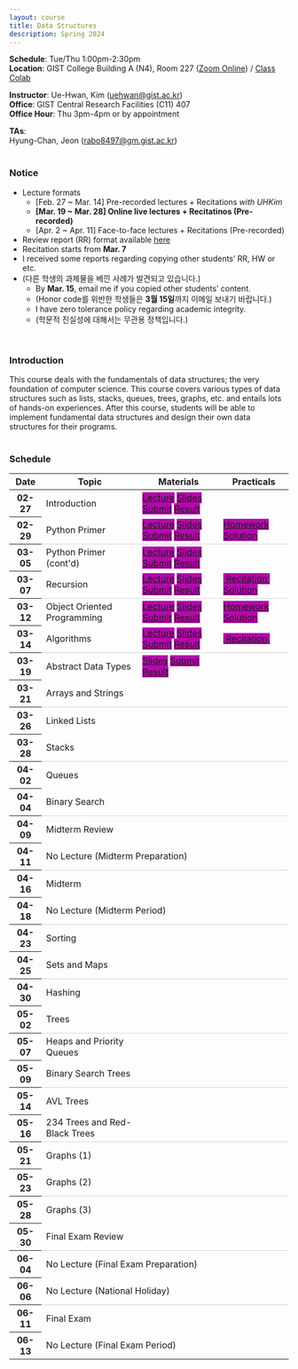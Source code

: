 ```yaml
---
layout: course
title: Data Structures
description: Spring 2024
---
```


**Schedule**: Tue/Thu 1:00pm-2:30pm<br/>
**Location**: GIST College Building A (N4), Room 227 ([Zoom Online](https://us06web.zoom.us/j/87925937140?pwd=Qm1XTmU4MENybXVEeWJ5eVh2Z0dKdz09)) / [Class Colab](https://colab.research.google.com/drive/121f0BPgTaO3Nk_ImwHtcqgpU6ZInXLdv?usp=sharing)<br/>


**Instructor**: Ue-Hwan, Kim (uehwan@gist.ac.kr)<br/>
**Office**: GIST Central Research Facilities (C11) 407<br/>
**Office Hour**: Thu 3pm-4pm or by appointment

**TAs**:<br/>
Hyung-Chan, Jeon (rabo8497@gm.gist.ac.kr)<br/>
<br/>

### Notice
- Lecture formats
  - [Feb. 27 ~ Mar. 14] Pre-recorded lectures + Recitations *with UHKim*
  - **[Mar. 19 ~ Mar. 28] Online live lectures + Recitatinos (Pre-recorded)**
  - [Apr. 2 ~ Apr. 11] Face-to-face lectures + Recitations (Pre-recorded)
- Review report (RR) format available [here](https://docs.google.com/document/d/1iyHUFjtQCoM6bj0vhg6PyvUN8eVsiZBmKXKEiK5E26E/edit?usp=sharing)
- Recitation starts from **Mar. 7**
- I received some reports regarding copying other students’ RR, HW or etc.
- (다른 학생의 과제물을 베낀 사례가 발견되고 있습니다.)
  - By **Mar. 15**, email me if you copied other students’ content.
  - (Honor code를 위반한 학생들은 **3월 15일**까지 이메일 보내기 바랍니다.)
  - I have zero tolerance policy regarding academic integrity.
  - (학문적 진실성에 대해서는 무관용 정책입니다.)


<br/>

### Introduction
This course deals with the fundamentals of data structures; the very foundation of computer science. This course covers various types of data structures such as lists, stacks, queues, trees, graphs, etc. and entails lots of hands-on experiences. After this course, students will be able to implement fundamental data structures and design their own data structures for their programs.
<br/>
<br/>

### Schedule
<div class="table-responsive">
<table class="table table-hover table-sm text-center">
  <thead>
    <tr>
      <th class="col-sm-1" scope="col">Date</th>
      <th class="col-sm-3" scope="col">Topic</th>
      <th class="col-sm-3" scope="col">Materials</th>
      <th class="col-sm-2" scope="col">Practicals</th>
    </tr>
  </thead>
  <tbody>
    <tr>
      <th scope="row">02-27</th>
      <td>Introduction</td>
      <td>
        <a href="https://youtu.be/WEvHeX9RYIE" target="_blank" class="badge badge-pill" style="background-color:#B509AC;">Lecture</a>
        <a href="https://docs.google.com/presentation/d/1_nuOhfVCSSdcMS-wBWcivS-SGECf1JKBZx-xbSnM0ns/edit?usp=sharing" target="_blank" class="badge badge-pill" style="background-color:#B509AC;">Slides</a>
        <a href="https://forms.gle/x6k5qr6EybNCfLpN7" target="_blank" class="badge badge-pill" style="background-color:#B509AC;">Submit</a>
        <a href="https://docs.google.com/spreadsheets/d/1cwyuM-A4gXHrqX5LCOwdB2tZonGZp6V_jMs1-qvGxpk/edit?usp=sharing" target="_blank" class="badge badge-pill" style="background-color:#B509AC;">Result</a>
      </td>
      <td><!--a href="#" class="badge badge-pill" style="background-color:#B509AC;">Homework</a--></td>
    </tr>
    <tr style="border-bottom: 1.5px solid lightgrey;">
      <th scope="row">02-29</th>
      <td>Python Primer</td>
      <td>
        <a href="https://colab.research.google.com/drive/1i_Pc2gbcr5StrmasWcKa7nk3iwTyORJY?usp=sharing" target="_blank" class="badge badge-pill" style="background-color:#B509AC;">Lecture</a>
        <a href="https://docs.google.com/presentation/d/1m5CjvaxMdUnMHOeGV-EDElHa53rRjWhWPaLdsjkrEwY/edit?usp=sharing" target="_blank" class="badge badge-pill" style="background-color:#B509AC;">Slides</a>
        <a href="https://forms.gle/aVG6fR1KC7ziMGMK9" target="_blank" class="badge badge-pill" style="background-color:#B509AC;">Submit</a>
        <a href="https://docs.google.com/spreadsheets/d/1kGB6VF280JgjRIwTRDrK2Vv5SOvliPDVjmr0ekzBo28/edit?usp=sharing" target="_blank" class="badge badge-pill" style="background-color:#B509AC;">Result</a>
      </td>
      <td>
        <a href="https://colab.research.google.com/drive/1gRNMsgBKA2hXzE6bEDwtpcdjbgxCc6t1?usp=sharing" target="_blank" class="badge badge-pill" style="background-color:#B509AC;">Homework</a>
        <a href="https://colab.research.google.com/drive/14E6a0ISlWEmugaJu3xXMzSLItfBBgB-B?usp=sharing" target="_blank" class="badge badge-pill" style="background-color:#B509AC;">Solution</a>
      </td>
    </tr>
    <tr>
      <th scope="row">03-05</th>
      <td>Python Primer (cont'd)</td>
      <td>
        <a href="https://colab.research.google.com/drive/1jsZay2t2I75ARD5aOLHpg1yPAJmIKl-o?usp=sharing" target="_blank" class="badge badge-pill" style="background-color:#B509AC;">Lecture</a>
        <a href="https://docs.google.com/presentation/d/1qb9NbYH4cQoKhvGvUg39nhaw-tiNghu-19RNDlmEgKw/edit?usp=sharing" target="_blank" class="badge badge-pill" style="background-color:#B509AC;">Slides</a>
        <a href="https://forms.gle/TA4zCoizj97Y81ir9" target="_blank" class="badge badge-pill" style="background-color:#B509AC;">Submit</a>
        <a href="https://docs.google.com/spreadsheets/d/1h_Ev43e3KYJF4I9NRd-pQW2j6DHtZcExfaEFzFOeqho/edit?usp=sharing" target="_blank" class="badge badge-pill" style="background-color:#B509AC;">Result</a>
      </td>
      <td>
        <!--a href="https://colab.research.google.com/drive/1HUBCWa1AEXA-ZaQUIvjSUFUmokA29UjB?usp=sharing" target="_blank" class="badge badge-pill" style="background-color:#B509AC;">&nbsp;Recitation&nbsp;</a-->
        <!--a href="https://colab.research.google.com/drive/1mbe1BJQ3Q5cI8HNZITG5uRA4AboxEJL-?usp=sharing" target="_blank" class="badge badge-pill" style="background-color:#B509AC;">Solution</a-->
      </td>
    </tr>
    <tr style="border-bottom: 1.5px solid lightgrey;">
      <th scope="row">03-07</th>
      <td>Recursion</td>
      <td>
        <a href="https://colab.research.google.com/drive/1daLwVGbcNsQ5fWgiCTv_6VFZ8Rwf5HIC?usp=sharing" target="_blank" class="badge badge-pill" style="background-color:#B509AC;">Lecture</a>
        <a href="https://docs.google.com/presentation/d/1qwWXB62idf3332JFdYpbSoRAb8rkhKBZmkOKQDqmatM/edit?usp=sharing" target="_blank" class="badge badge-pill" style="background-color:#B509AC;">Slides</a>
        <a href="https://forms.gle/ba77gw95g3cijrrp7" target="_blank" class="badge badge-pill" style="background-color:#B509AC;">Submit</a>
        <a href="https://docs.google.com/spreadsheets/d/1l3gM9kwNFeTR06v6X3plV5yLngApekqeWd5mPwNWXug/edit?usp=sharing" target="_blank" class="badge badge-pill" style="background-color:#B509AC;">Result</a>
      </td>
      <td>
        <a href="https://colab.research.google.com/drive/1HUBCWa1AEXA-ZaQUIvjSUFUmokA29UjB?usp=sharing" target="_blank" class="badge badge-pill" style="background-color:#B509AC;">&nbsp;Recitation&nbsp;</a>
        <a href="https://colab.research.google.com/drive/1mbe1BJQ3Q5cI8HNZITG5uRA4AboxEJL-?usp=sharing" target="_blank" class="badge badge-pill" style="background-color:#B509AC;">Solution</a>
      </td>
    </tr>
    <tr>
      <th scope="row">03-12</th>
      <td>Object Oriented Programming</td>
      <td>
        <a href="https://colab.research.google.com/drive/1fmV4YlZ4KGghFOI6c9PYyIrY89xNecBZ?usp=sharing" target="_blank" class="badge badge-pill" style="background-color:#B509AC;">Lecture</a>
        <a href="https://docs.google.com/presentation/d/13xe0XM2ijugFhMBGam6XJqpR-qC1UpVZp2pxYS3MAG4/edit?usp=sharing" target="_blank" class="badge badge-pill" style="background-color:#B509AC;">Slides</a>
        <a href="https://forms.gle/1H3YZCuVTbqxCvj18" target="_blank" class="badge badge-pill" style="background-color:#B509AC;">Submit</a>
        <a href="https://docs.google.com/spreadsheets/d/1teCGRcdEYjR8kzkuhRG3rLSCGLv0R2bE7WsGXNeBp90/edit?usp=sharing" target="_blank" class="badge badge-pill" style="background-color:#B509AC;">Result</a>
      </td>
      <td>
        <a href="https://colab.research.google.com/drive/1YDG9BP5Qnqocgjs4AQu_iY__f2KPVloe?usp=sharing" target="_blank" class="badge badge-pill" style="background-color:#B509AC;">Homework</a>
        <a href="https://colab.research.google.com/drive/1RGeAqdTJMDgsGlOxbDZX6eI-pY7iKJbJ?usp=sharing" target="_blank" class="badge badge-pill" style="background-color:#B509AC;">Solution</a>
      </td>
    </tr>
    <tr style="border-bottom: 1.5px solid lightgrey;">
      <th scope="row">03-14</th>
      <td>Algorithms</td>
      <td>
        <a href="https://colab.research.google.com/drive/1L7hTt5Q6J8wJ_uPQcEizI7ZeS9SsAxei?usp=sharing" target="_blank" class="badge badge-pill" style="background-color:#B509AC;">Lecture</a>
        <a href="https://docs.google.com/presentation/d/195jGjbkrAM2--ZzvgeM7QMLu8pGMDXWuda0G_3lHLCQ/edit?usp=sharing" target="_blank" class="badge badge-pill" style="background-color:#B509AC;">Slides</a>
        <a href="https://forms.gle/GxYimC15FXZo8QLR9" target="_blank" class="badge badge-pill" style="background-color:#B509AC;">Submit</a>
        <a href="https://docs.google.com/spreadsheets/d/1qMjkF6DUUyV79jSDD7aO1ud0nPg8tSii04RfAB9SRJk/edit?usp=sharing" target="_blank" class="badge badge-pill" style="background-color:#B509AC;">Result</a>
      </td>
      <td>
        <a href="https://colab.research.google.com/drive/1yRGgWWcY9Utq8t3-ibMwQASl3ypHN01e?usp=sharing" target="_blank" class="badge badge-pill" style="background-color:#B509AC;">&nbsp;Recitation&nbsp;</a>
        <!--a href="https://colab.research.google.com/drive/1RGeAqdTJMDgsGlOxbDZX6eI-pY7iKJbJ?usp=sharing" target="_blank" class="badge badge-pill" style="background-color:#B509AC;">Solution</a-->
      </td>
    </tr>
    <tr>
      <th scope="row">03-19</th>
      <td>Abstract Data Types</td>
      <td>
        <!--a href="https://youtu.be/J43zeCl9VkQ" target="_blank" class="badge badge-pill" style="background-color:#B509AC;">Recording</a-->
        <a href="https://docs.google.com/presentation/d/1ybR2b2pv6jt8tCTz86Jx0hqytQ9YU8lquXWTqhVljpM/edit?usp=sharing" target="_blank" class="badge badge-pill" style="background-color:#B509AC;">Slides</a>
        <a href="https://forms.gle/1tn7Lg9sHiTx2iv9A" target="_blank" class="badge badge-pill" style="background-color:#B509AC;">Submit</a>
        <a href="https://docs.google.com/spreadsheets/d/1E2rsYp7MGXqdFV1eqWxe7uGEQD_Q-KC0qKUODQjV-gc/edit?usp=sharing" target="_blank" class="badge badge-pill" style="background-color:#B509AC;">Result</a>
      </td>
      <td>
        <!--a href="https://colab.research.google.com/drive/1HmPEEKm4Cd4CS4bFUpQaMYfFxouNqBpa?usp=sharing" target="_blank" class="badge badge-pill" style="background-color:#B509AC;">&nbsp;Recitation&nbsp;</a-->
        <!--a href="https://colab.research.google.com/drive/1-PUaANRTP5vEB2e50aBowecu5-JqzmLL?usp=sharing" target="_blank" class="badge badge-pill" style="background-color:#B509AC;">Solution</a-->
      </td>
    </tr>
    <tr style="border-bottom: 1.5px solid lightgrey;">
      <th scope="row">03-21</th>
      <td>Arrays and Strings</td>
      <td>
        <!--a href="https://youtu.be/9Gg5u6AglwM" target="_blank" class="badge badge-pill" style="background-color:#B509AC;">Recording</a-->
        <!--a href="https://docs.google.com/presentation/d/16-_ld_NE6VhPBf4CSTwG8lpVhsoOTQYw4KnHm47zulE/edit?usp=sharing" target="_blank" class="badge badge-pill" style="background-color:#B509AC;">Slides</a-->
        <!--a href="https://colab.research.google.com/drive/1gnqer0Qm_TveOGs1EHOqjhRqyx3XHe1t?usp=sharing" target="_blank" class="badge badge-pill" style="background-color:#B509AC;">Codes</a-->
      </td>
      <td>
        <!--a href="https://colab.research.google.com/drive/1W6D09XtLgnvYBBdnWMkye2CDw8jJ-n1S?usp=sharing" target="_blank" class="badge badge-pill" style="background-color:#B509AC;">Homework</a-->
        <!--a href="https://colab.research.google.com/drive/1EasIwcNPzGu9oN83XkbfhN8v5hw-ocFY?usp=sharing" target="_blank" class="badge badge-pill" style="background-color:#B509AC;">Solution</a-->
      </td>
    </tr>
    <tr>
      <th scope="row">03-26</th>
      <td>Linked Lists</td>
      <td>
        <!--a href="https://youtu.be/nw_5dHG0QgE" target="_blank" class="badge badge-pill" style="background-color:#B509AC;">Recording</a-->
        <!--a href="https://docs.google.com/presentation/d/1qku5m_T1eoJQ4x6_FJDQ4k2KzvN_XCR0_ekB9Ufwckk/edit?usp=sharing" target="_blank" class="badge badge-pill" style="background-color:#B509AC;">Slides</a-->
        <!--a href="https://colab.research.google.com/drive/1lOEY_pKF5nVgvYWlaXUa6CC0Qoolhvfj?usp=sharing" target="_blank" class="badge badge-pill" style="background-color:#B509AC;">Codes</a-->
      </td>
      <td>
        <!--a href="https://colab.research.google.com/drive/1ztWgWJ2q_YMWysph0Guasd5sR-cJjDyg?usp=sharing" target="_blank" class="badge badge-pill" style="background-color:#B509AC;">&nbsp;Recitation&nbsp;</a-->
        <!--a href="https://colab.research.google.com/drive/1n_6qA98QGnmcR4xlORT-uSkuM4yKoADo?usp=sharing" target="_blank" class="badge badge-pill" style="background-color:#B509AC;">Solution</a-->
      </td>
    </tr>
    <tr style="border-bottom: 1.5px solid lightgrey;">
      <th scope="row">03-28</th>
      <td>Stacks</td>
      <td>
        <!--a href="https://youtu.be/9QuSBWsRtBw" target="_blank" class="badge badge-pill" style="background-color:#B509AC;">Recording</a-->
        <!--a href="https://docs.google.com/presentation/d/1rQczqk533EjGxJBMWhPtT93zl_5btLMaVX1QRi7S4L4/edit?usp=sharing" target="_blank" class="badge badge-pill" style="background-color:#B509AC;">Slides</a-->
        <!--a href="https://colab.research.google.com/drive/1zpBksn5jc3wQuK6e-aoqU9MPkSFmaXDB?usp=sharing" target="_blank" class="badge badge-pill" style="background-color:#B509AC;">Codes</a-->
      </td>
      <td>
        <!--a href="https://colab.research.google.com/drive/1Z0_2u5ix1J7s86kH26wJuhDkkcwIw6ed?usp=sharing" target="_blank" class="badge badge-pill" style="background-color:#B509AC;">Homework</a-->
        <!--a href="https://colab.research.google.com/drive/1XIsNG2av85ooGmvPjWSx_XTkkoqKYxcv?usp=sharing" target="_blank" class="badge badge-pill" style="background-color:#B509AC;">Solution</a-->
      </td>
    </tr>
    <tr>
      <th scope="row">04-02</th>
      <td>Queues</td>
      <td>
        <!--a href="https://youtu.be/Jegu5U9qyGo" target="_blank" class="badge badge-pill" style="background-color:#B509AC;">Recording</a-->
        <!--a href="https://docs.google.com/presentation/d/1P1TKmDla9YPMtvYyJo8nLyUtINL-OxqMJTgwJhWFbDM/edit?usp=sharing" target="_blank" class="badge badge-pill" style="background-color:#B509AC;">Slides</a-->
        <!--a href="https://colab.research.google.com/drive/15mWwXDoii1U__PqkeB9BNezL65b3G-m_?usp=sharing" target="_blank" class="badge badge-pill" style="background-color:#B509AC;">Codes</a-->
      </td>
      <td>
        <!--a href="https://colab.research.google.com/drive/1oC9gg6MycvRkNesYV13TWy54olK-zxZL?usp=sharing" target="_blank" class="badge badge-pill" style="background-color:#B509AC;">&nbsp;Recitation&nbsp;</a-->
        <!--a href="https://colab.research.google.com/drive/1Zhuhc_VwU0VqXOEYVWSP2XcHj1XJLKG6?usp=sharing" target="_blank" class="badge badge-pill" style="background-color:#B509AC;">Solution</a-->
      </td>
    </tr>
    <tr style="border-bottom: 1.5px solid lightgrey;">
      <th scope="row">04-04</th>
      <td>Binary Search</td>
      <td>
        <!--a href="https://youtu.be/-b3ZbLb4G5w" target="_blank" class="badge badge-pill" style="background-color:#B509AC;">Recording</a-->
        <!--a href="https://docs.google.com/presentation/d/1hYfPdLtV2iYj5-vElHoCST13NQB950T6cnU8b7Cftsg/edit?usp=sharing" target="_blank" class="badge badge-pill" style="background-color:#B509AC;">Slides</a-->
        <!--a href="https://colab.research.google.com/drive/124w8qUn9aBRAGFzn-AW9MSEMrMrUugyd?usp=sharing" target="_blank" class="badge badge-pill" style="background-color:#B509AC;">Codes</a-->
      </td>
      <td>
        <!--a href="https://colab.research.google.com/drive/1rWj_XlAvtdDJY9xzwBg_fg5jWoU84a8D?usp=sharing" target="_blank" class="badge badge-pill" style="background-color:#B509AC;">Homework</a-->
        <!--a href="https://colab.research.google.com/drive/1lGUQxlTXZXzKCMBaO1h-q-o0MZZOTW8E?usp=sharing" target="_blank" class="badge badge-pill" style="background-color:#B509AC;">Solution</a-->
      </td>
    </tr>
    <tr>
      <th scope="row">04-09</th>
      <td>Midterm Review</td>
      <td>
        <!--a href="https://youtu.be/QPC_bKcSKGI" target="_blank" class="badge badge-pill" style="background-color:#B509AC;">Recording</a-->
        <!--a href="https://docs.google.com/presentation/d/1qwWXB62idf3332JFdYpbSoRAb8rkhKBZmkOKQDqmatM/edit?usp=sharing" target="_blank" class="badge badge-pill" style="background-color:#B509AC;">Slides</a-->
        <!--a href="https://colab.research.google.com/drive/1S9OYcv8v-KU1w1RI_t7fEb78EGjrQ3Aw?usp=sharing" target="_blank" class="badge badge-pill" style="background-color:#B509AC;">Codes</a-->
      </td>
      <td>
        <!--a href="https://colab.research.google.com/drive/1EWgehJOLL39LZ4jvw-3CBrsUkaNe_CoF?usp=sharing" target="_blank" class="badge badge-pill" style="background-color:#B509AC;">&nbsp;Recitation&nbsp;</a-->
        <!--a href="https://colab.research.google.com/drive/1gLm-b9f9e-fgs5ZGdvwYT548pMlzYf9v?usp=sharing" target="_blank" class="badge badge-pill" style="background-color:#B509AC;">Solution</a-->
      </td>
    </tr>
    <tr style="border-bottom: 1.5px solid lightgrey;">
      <th scope="row">04-11</th>
      <td colspan="3">No Lecture (Midterm Preparation)</td>
    </tr>
    <tr>
      <th scope="row">04-16</th>
      <td>Midterm</td>
      <td>
        <!--a href="https://docs.google.com/document/d/1bL6LElLDIAkJif0LvUhhhjKyIWiwdheSQq36soruJr8/edit?usp=sharing" target="_blank" class="badge badge-pill" style="background-color:#B509AC;">Solution</a-->
        <!--a href="" target="_blank" class="badge badge-pill" style="background-color:#B509AC;">Result</a-->
        <!--a href="" target="_blank" class="badge badge-pill" style="background-color:#B509AC;">Claim</a-->
      </td>
      <td>
        <!--a href="https://colab.research.google.com/drive/1gRNMsgBKA2hXzE6bEDwtpcdjbgxCc6t1?usp=sharing" target="_blank" class="badge badge-pill" style="background-color:#B509AC;">Homework</a-->
        <!--a href="https://colab.research.google.com/drive/1gRNMsgBKA2hXzE6bEDwtpcdjbgxCc6t1?usp=sharing" target="_blank" class="badge badge-pill" style="background-color:#B509AC;">Solution</a-->
      </td>
    </tr>
    <tr style="border-bottom: 1.5px solid lightgrey;">
      <th scope="row">04-18</th>
      <td colspan="3">No Lecture (Midterm Period)</td>
    </tr>
    <tr>
      <th scope="row">04-23</th>
      <td>Sorting</td>
      <td>
        <!--a href="https://colab.research.google.com/drive/1JU0nNyFfujchqj8iKozABpfk_zht90rK?usp=sharing" target="_blank" class="badge badge-pill" style="background-color:#B509AC;">Lecture</a-->
        <!--a href="https://docs.google.com/presentation/d/1I4nq2zOdjFCtgSxa4E6m4zisBHQlDnJsM0vjvhCbkXw/edit?usp=sharing" target="_blank" class="badge badge-pill" style="background-color:#B509AC;">Slides</a-->
        <!--a href="https://docs.google.com/spreadsheets/d/1CwVENsksJ6iug1FVf0RuOGI4WjwRol0ZTrvpsT_om3s/edit?usp=sharing" target="_blank" class="badge badge-pill" style="background-color:#B509AC;">Submit</a-->
      </td>
      <td>
        <!--a href="https://colab.research.google.com/drive/1gRNMsgBKA2hXzE6bEDwtpcdjbgxCc6t1?usp=sharing" target="_blank" class="badge badge-pill" style="background-color:#B509AC;">Homework</a-->
      </td>
    </tr>
    <tr style="border-bottom: 1.5px solid lightgrey;">
      <th scope="row">04-25</th>
      <td>Sets and Maps</td>
      <td>
        <!--a href="https://colab.research.google.com/drive/1OswXfEhBbV0dfyNEeqKaWKhfgxdvcVyQ?usp=sharing" target="_blank" class="badge badge-pill" style="background-color:#B509AC;">Lecture</a-->
        <!--a href="https://docs.google.com/presentation/d/1azcgcVMUuwMhR2BWDFcAUa1qoTKqmIbEmNLuFXhwGeo/edit?usp=sharing" target="_blank" class="badge badge-pill" style="background-color:#B509AC;">Slides</a-->
        <!--a href="https://docs.google.com/spreadsheets/d/1SFynjERS9LTgF-HP0tRoze-wcnOzyz8sNj3LjS4lrXI/edit?usp=sharing" target="_blank" class="badge badge-pill" style="background-color:#B509AC;">Submit</a-->
      </td>
      <td>
        <!--a href="https://colab.research.google.com/drive/1gOUb3HylWlJPlPyIy35XVLLDnXPLOPnG?usp=sharing" target="_blank" class="badge badge-pill" style="background-color:#B509AC;">Homework</a-->
        <!--a href="https://colab.research.google.com/drive/1MXT2NzGZg40O-MTLsoPLTbqwOxRqmyIS?usp=sharing" target="_blank" class="badge badge-pill" style="background-color:#B509AC;">Solution</a-->
      </td>
    </tr>
    <tr>
      <th scope="row">04-30</th>
      <td>Hashing</td>
      <td>
        <!--a href="https://colab.research.google.com/drive/1KIKJQ6Blrjh-IQxIzuTMA1gHIaphEERm?usp=sharing" target="_blank" class="badge badge-pill" style="background-color:#B509AC;">Lecture</a-->
        <!--a href="https://docs.google.com/presentation/d/1EYJ7qOhUqCC1_Il8KL4mzmF4LZ9hHXIpGvmF2prY3wg/edit?usp=sharing" target="_blank" class="badge badge-pill" style="background-color:#B509AC;">Slides</a-->
        <!--a href="https://docs.google.com/spreadsheets/d/1gvSBl1DgHhhBRu7cuOsei4dzeiPpyRGAm3R3uY4F6BE/edit?usp=sharing" target="_blank" class="badge badge-pill" style="background-color:#B509AC;">Submit</a-->
      </td>
      <td>
        <!--a href="https://colab.research.google.com/drive/1O_s2E7SStwsP0DPYNnkVrD1uN6JCzSPu?usp=sharing" target="_blank" class="badge badge-pill" style="background-color:#B509AC;">&nbsp;Recitation&nbsp;</a-->
        <!--a href="https://colab.research.google.com/drive/1WVyXUSCvwOKnZwbs5ELoGk7GnxPs1gpp?usp=sharing" target="_blank" class="badge badge-pill" style="background-color:#B509AC;">Solution</a-->
      </td>
    </tr>
    <tr style="border-bottom: 1.5px solid lightgrey;">
      <th scope="row">05-02</th>
      <td>Trees</td>
      <td>
        <!--a href="https://colab.research.google.com/drive/1ND8W_AZOO82NxVNePIPfAXo7sD5B125Y?usp=sharing" target="_blank" class="badge badge-pill" style="background-color:#B509AC;">Lecture</a-->
        <!--a href="https://docs.google.com/presentation/d/1r2V0T0YVbBkEInCGVWhR7ZTNLylulIQz8v-JcJ5gDOY/edit?usp=sharing" target="_blank" class="badge badge-pill" style="background-color:#B509AC;">Slides</a-->
        <!--a href="https://docs.google.com/spreadsheets/d/10D_l_03ls-vJXXDdeEvDVhCBUePQnA4g2UgYf5UoXHQ/edit?usp=sharing" target="_blank" class="badge badge-pill" style="background-color:#B509AC;">Submit</a-->
      </td>
      <td>
        <!--a href="https://colab.research.google.com/drive/10kILfFt50KC4L5caESRsjbD581PVCfRl?usp=sharing" target="_blank" class="badge badge-pill" style="background-color:#B509AC;">Homework</a-->
        <!--a href="https://colab.research.google.com/drive/1TwFM5dKC70jccGnih4ZUXSQDFJs82IHq?usp=sharing" target="_blank" class="badge badge-pill" style="background-color:#B509AC;">Solution</a-->
      </td>
    </tr>
    <tr>
      <th scope="row">05-07</th>
      <td>Heaps and Priority Queues</td>
      <td>
        <!--a href="https://youtu.be/91hDbOIiR1Q" target="_blank" class="badge badge-pill" style="background-color:#B509AC;">Recording</a-->
        <!--a href="https://docs.google.com/presentation/d/1_LczatD7MRgHi-ZxU881C1jup0sK_e-45b2AmyF8ug0/edit?usp=sharing" target="_blank" class="badge badge-pill" style="background-color:#B509AC;">Slides</a-->
        <!--a href="https://colab.research.google.com/drive/1HU6aXp2xjPvIkxIOYDebGyf9A_k1Ysv-?usp=sharing" target="_blank" class="badge badge-pill" style="background-color:#B509AC;">Codes</a-->
      </td>
      <td>
        <!--a href="https://colab.research.google.com/drive/1V523Fm_nRqvN9FMBWue9InCQT1COsDCN?usp=sharing" target="_blank" class="badge badge-pill" style="background-color:#B509AC;">&nbsp;Recitation&nbsp;</a-->
        <!--a href="https://colab.research.google.com/drive/1I3nGInbKG2bO6f7oIr-FeJDyy1jWWejp?usp=sharing" target="_blank" class="badge badge-pill" style="background-color:#B509AC;">Solution</a-->
      </td>
    </tr>
    <tr style="border-bottom: 1.5px solid lightgrey;">
      <th scope="row">05-09</th>
      <td>Binary Search Trees</td>
      <td>
        <!--a href="https://youtu.be/wdNd5dB58xw" target="_blank" class="badge badge-pill" style="background-color:#B509AC;">Recording</a-->
        <!--a href="https://docs.google.com/presentation/d/1jWbUhrJjkIUhpooYuY7Fp5hyh279YE8RoMEPWV9BsEI/edit?usp=sharing" target="_blank" class="badge badge-pill" style="background-color:#B509AC;">Slides</a-->
        <!--a href="https://colab.research.google.com/drive/1lUxQnrAHjVtLqvyb-QC2qKCiYeCcwU9Z?usp=sharing" target="_blank" class="badge badge-pill" style="background-color:#B509AC;">Codes</a-->
      </td>
      <td>
        <!--a href="https://colab.research.google.com/drive/11ZrrmS50XatmuMvt-g2thqbIhXTk8Flp?usp=sharing" target="_blank" class="badge badge-pill" style="background-color:#B509AC;">Homework</a-->
        <!--a href="https://colab.research.google.com/drive/1BdIYexIjLWTKG4j-sf3qETbiyl6a3Qjg?usp=sharing" target="_blank" class="badge badge-pill" style="background-color:#B509AC;">Solution</a-->
      </td>
    </tr>
    <tr>
      <th scope="row">05-14</th>
      <td>AVL Trees</td>
      <td>
        <!--a href="https://youtu.be/WMLJ-A2-Pc4" target="_blank" class="badge badge-pill" style="background-color:#B509AC;">Recording</a-->
        <!--a href="https://docs.google.com/presentation/d/1ADACHPI0ua__W9p7DcprzhvZ2ZWSCfQMZPX2JKMcbe0/edit?usp=sharing" target="_blank" class="badge badge-pill" style="background-color:#B509AC;">Slides</a-->
        <!--a href="https://colab.research.google.com/drive/1o11yn95WQv-2KUk6RNBdxvc7OoUDrD2E?usp=sharing" target="_blank" class="badge badge-pill" style="background-color:#B509AC;">Codes</a-->
      </td>
      <td>
        <!--a href="https://colab.research.google.com/drive/1xllX2SmBuBBGW_uPyWFglREMdcZIWq_w?usp=sharing" target="_blank" class="badge badge-pill" style="background-color:#B509AC;">&nbsp;Recitation&nbsp;</a-->
        <!--a href="https://colab.research.google.com/drive/1E-EexcJsJcZQMBes18XM6bOoxJmgdXkl?usp=sharing" target="_blank" class="badge badge-pill" style="background-color:#B509AC;">Solution</a-->
      </td>
    </tr>
    <tr style="border-bottom: 1.5px solid lightgrey;">
      <th scope="row">05-16</th>
      <td>234 Trees and Red-Black Trees</td>
      <td>
        <!--a href="https://youtu.be/lqT23cje3Q0" target="_blank" class="badge badge-pill" style="background-color:#B509AC;">Recording</a-->
        <!--a href="https://docs.google.com/presentation/d/1DWDnVYIWDtzksOjsa2BWKciT1cgK8YISIJnTHnRU2wk/edit?usp=sharing" target="_blank" class="badge badge-pill" style="background-color:#B509AC;">Slides</a-->
        <!--a href="https://colab.research.google.com/drive/1Dg6gmCcntKibeZ5ahHVhRd10PimNvh5J?usp=sharing" target="_blank" class="badge badge-pill" style="background-color:#B509AC;">Codes</a-->
      </td>
      <td>
        <!--a href="https://colab.research.google.com/drive/1l6UdPljozt4ryIQgAxXKpHaShvQCu31u?usp=sharing" target="_blank" class="badge badge-pill" style="background-color:#B509AC;">Homework</a-->
        <!--a href="https://colab.research.google.com/drive/15TSj6TrvaAWQLUHDLvJNBL23WqNXvEaE?usp=sharing" target="_blank" class="badge badge-pill" style="background-color:#B509AC;">Solution</a-->
      </td>
    </tr>
    <tr>
      <th scope="row">05-21</th>
      <td>Graphs (1)</td>
      <td>
        <!--a href="https://youtu.be/bQo9I5-GsEs" target="_blank" class="badge badge-pill" style="background-color:#B509AC;">Recording</a-->
        <!--a href="https://docs.google.com/presentation/d/1bi1TszVz4xdNFI-S_pWi3QXV9dGEaL0NMJAsqI8PD8k/edit?usp=sharing" target="_blank" class="badge badge-pill" style="background-color:#B509AC;">Slides</a-->
        <!--a href="https://colab.research.google.com/drive/13PJ7olmLtC1ezn8K4I34cpxLw1HzIzHj?usp=sharing" target="_blank" class="badge badge-pill" style="background-color:#B509AC;">Codes</a-->
      </td>
      <td>
        <!--a href="https://docs.google.com/presentation/d/1dPI5YK0qh5-YCJkrhU74pc30fzts8b-NS_UFFk3EmHQ/edit?usp=sharing" target="_blank" class="badge badge-pill" style="background-color:#B509AC;">&nbsp;Recitation&nbsp;</a-->
        <!--a href="https://colab.research.google.com/drive/15TSj6TrvaAWQLUHDLvJNBL23WqNXvEaE?usp=sharing" target="_blank" class="badge badge-pill" style="background-color:#B509AC;">Solution</a-->
      </td>
    </tr>
    <tr style="border-bottom: 1.5px solid lightgrey;">
      <th scope="row">05-23</th>
      <td>Graphs (2)</td>
      <td>
        <!--a href="https://youtu.be/_Un9MOH2Kl4" target="_blank" class="badge badge-pill" style="background-color:#B509AC;">Recording</a-->
        <!--a href="https://docs.google.com/presentation/d/1X13Cs6MlZxkjlhWvy8NZQ2z7FQwcePczOJsEktdWZRs/edit?usp=sharing" target="_blank" class="badge badge-pill" style="background-color:#B509AC;">Slides</a-->
        <!--a href="https://colab.research.google.com/drive/10jcEekLairREg9AQpBEMWB1JHdNqvgZB?usp=sharing" target="_blank" class="badge badge-pill" style="background-color:#B509AC;">Codes</a-->
      </td>
      <td>
        <!--a href="https://colab.research.google.com/drive/1RyQ1xyVZcrGy4DrWUOhKgNhxZcX9Hidq?usp=sharing" target="_blank" class="badge badge-pill" style="background-color:#B509AC;">Homework</a-->
        <!--a href="https://colab.research.google.com/drive/1PRYX1GLmRjJN7CUFcYot334M1EXt6E4L?usp=sharing" target="_blank" class="badge badge-pill" style="background-color:#B509AC;">Solution</a-->
      </td>
    </tr>
    <tr>
      <th scope="row">05-28</th>
      <td>Graphs (3)</td>
      <td>
        <!--a href="https://youtu.be/Pz-wA5ifnA8" target="_blank" class="badge badge-pill" style="background-color:#B509AC;">Recording</a-->
        <!--a href="https://docs.google.com/presentation/d/1ixt5Sk6SALjfrneJp4ebD2lwxzegyIqSEBv9qEC5bzU/edit?usp=sharing" target="_blank" class="badge badge-pill" style="background-color:#B509AC;">Slides</a-->
        <!--a href="https://colab.research.google.com/drive/1qCP7wYRlooaUWRW46YjnnlNJ2UNjabMK?usp=sharing" target="_blank" class="badge badge-pill" style="background-color:#B509AC;">Codes</a-->
      </td>
      <td>
        <!--a href="https://colab.research.google.com/drive/1_BdGthDuJmP0Bya3kJqJCRZU2cHHf5Ef?usp=sharing" target="_blank" class="badge badge-pill" style="background-color:#B509AC;">&nbsp;Recitation&nbsp;</a-->
        <!--a href="https://colab.research.google.com/drive/1PRYX1GLmRjJN7CUFcYot334M1EXt6E4L?usp=sharing" target="_blank" class="badge badge-pill" style="background-color:#B509AC;">Solution</a-->
      </td>
    </tr>
    <tr style="border-bottom: 1.5px solid lightgrey;">
      <th scope="row">05-30</th>
      <td>Final Exam Review</td>
      <td>
        <!--a href="https://youtu.be/ceE-rvxlGMQ" target="_blank" class="badge badge-pill" style="background-color:#B509AC;">Recording</a-->
        <!--a href="https://docs.google.com/presentation/d/1r2V0T0YVbBkEInCGVWhR7ZTNLylulIQz8v-JcJ5gDOY/edit?usp=sharing" target="_blank" class="badge badge-pill" style="background-color:#B509AC;">Slides</a-->
        <!--a href="https://colab.research.google.com/drive/1Dg6gmCcntKibeZ5ahHVhRd10PimNvh5J?usp=sharing" target="_blank" class="badge badge-pill" style="background-color:#B509AC;">Codes</a-->
      </td>
      <td>
        <!--a href="https://colab.research.google.com/drive/1gRNMsgBKA2hXzE6bEDwtpcdjbgxCc6t1?usp=sharing" target="_blank" class="badge badge-pill" style="background-color:#B509AC;">Homework</a-->
        <!--a href="https://colab.research.google.com/drive/1gRNMsgBKA2hXzE6bEDwtpcdjbgxCc6t1?usp=sharing" target="_blank" class="badge badge-pill" style="background-color:#B509AC;">Solution</a-->
      </td>
    </tr>
    <tr>
      <th scope="row">06-04</th>
      <td colspan="3">No Lecture (Final Exam Preparation)</td>
    </tr>
    <tr style="border-bottom: 1.5px solid lightgrey;">
      <th scope="row">06-06</th>
      <td colspan="3">No Lecture (National Holiday)</td>
    </tr>
    <tr>
      <th scope="row">06-11</th>
      <td>Final Exam</td>
      <td>
        <!--a href="https://docs.google.com/document/d/1MLvO0Dpg9p-7df_u9KsQUEd-D3MQrHVjGgEPYdpuRXI/edit?usp=sharing" target="_blank" class="badge badge-pill" style="background-color:#B509AC;">Solution</a-->
        <!--a href="" target="_blank" class="badge badge-pill" style="background-color:#B509AC;">Result</a-->
        <!--a href="" target="_blank" class="badge badge-pill" style="background-color:#B509AC;">Claim</a-->
      </td>
      <td>
        <!--a href="https://colab.research.google.com/drive/1gRNMsgBKA2hXzE6bEDwtpcdjbgxCc6t1?usp=sharing" target="_blank" class="badge badge-pill" style="background-color:#B509AC;">Homework</a-->
        <!--a href="https://colab.research.google.com/drive/1gRNMsgBKA2hXzE6bEDwtpcdjbgxCc6t1?usp=sharing" target="_blank" class="badge badge-pill" style="background-color:#B509AC;">Solution</a-->
      </td>
    </tr>
    <tr>
      <th scope="row">06-13</th>
      <td colspan="3">No Lecture (Final Exam Period)</td>
    </tr>
  </tbody>
</table>
</div>
